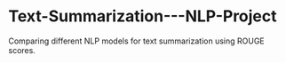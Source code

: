 # Text-Summarization---NLP-Project
Comparing different NLP models for text summarization using ROUGE scores.
